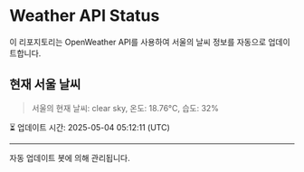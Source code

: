 
# Weather API Status

이 리포지토리는 OpenWeather API를 사용하여 서울의 날씨 정보를 자동으로 업데이트합니다.

## 현재 서울 날씨
> 서울의 현재 날씨: clear sky, 온도: 18.76°C, 습도: 32%

⏳ 업데이트 시간: 2025-05-04 05:12:11 (UTC)

---
자동 업데이트 봇에 의해 관리됩니다.
